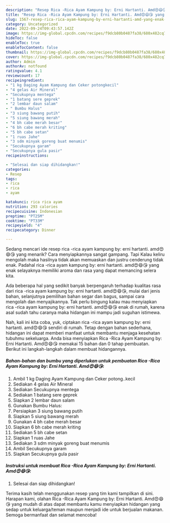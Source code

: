 ```yaml
---
description: "Resep Rica -Rica Ayam Kampung by: Erni Hartanti. Amd😍😄😘 yang Enak Banget"
title: "Resep Rica -Rica Ayam Kampung by: Erni Hartanti. Amd😍😄😘 yang Enak Banget"
slug: 1567-resep-rica-rica-ayam-kampung-by-erni-hartanti-amd-yang-enak-banget
category: Uncategorized
date: 2022-09-24T09:43:57.142Z
image: https://img-global.cpcdn.com/recipes/f9dcb80b0487fa38/680x482cq70/rica-rica-ayam-kampung-by-erni-hartanti-amd-foto-resep-utama.jpg
hideToc: false
enableToc: true
enableTocContent: false
thumbnail: https://img-global.cpcdn.com/recipes/f9dcb80b0487fa38/680x482cq70/rica-rica-ayam-kampung-by-erni-hartanti-amd-foto-resep-utama.jpg
cover: https://img-global.cpcdn.com/recipes/f9dcb80b0487fa38/680x482cq70/rica-rica-ayam-kampung-by-erni-hartanti-amd-foto-resep-utama.jpg
author: Admin
authorAv: notfound
ratingvalue: 4.1
reviewcount: 17
recipeingredient:
- "1 kg Daging Ayam Kampung dan Ceker potongkecil"
- "4 gelas Air Mineral"
- "Secukupnya mentega"
- "1 batang sere geprek"
- "2 lembar daun salam"
- " Bumbu Halus"
- "3 siung bawang putih"
- "5 siung bawang merah"
- "4 bh cabe merah besar"
- "6 bh cabe merah kriting"
- "5 bh cabe setan"
- "1 ruas Jahe"
- "3 sdm minyak goreng buat menumis"
- "Secukupnya garam"
- "Secukupnya gula pasir"
recipeinstructions:

- "Selesai dan siap dihidangkan!"
categories:
- Resep
tags:
- rica
- rica
- ayam

katakunci: rica rica ayam 
nutrition: 293 calories
recipecuisine: Indonesian
preptime: "PT25M"
cooktime: "PT33M"
recipeyield: "4"
recipecategory: Dinner

---
```



Sedang mencari ide resep rica -rica ayam kampung by: erni hartanti. amd😍😄😘 yang menarik? Cara menyiapkannya sangat gampang. Tapi Kalau keliru mengolah maka hasilnya tidak akan memuaskan dan justru cenderung tidak enak. Padahal rica -rica ayam kampung by: erni hartanti. amd😍😄😘 yang enak selayaknya memiliki aroma dan rasa yang dapat memancing selera kita.


Ada beberapa hal yang sedikit banyak berpengaruh terhadap kualitas rasa dari rica -rica ayam kampung by: erni hartanti. amd😍😄😘, mulai dari jenis bahan, selanjutnya pemilihan bahan segar dan bagus, sampai cara mengolah dan menyajikannya. Tak perlu bingung kalau mau menyiapkan rica -rica ayam kampung by: erni hartanti. amd😍😄😘 enak di rumah, karena asal sudah tahu caranya maka hidangan ini mampu jadi suguhan istimewa.




Nah, kali ini kita coba, yuk, ciptakan rica -rica ayam kampung by: erni hartanti. amd😍😄😘 sendiri di rumah. Tetap dengan bahan sederhana, hidangan ini dapat memberi manfaat untuk membantu menjaga kesehatan tubuhmu sekeluarga. Anda bisa menyiapkan Rica -Rica Ayam Kampung by: Erni Hartanti. Amd😍😄😘 memakai 15 bahan dan 0 tahap pembuatan. Berikut ini langkah-langkah dalam membuat hidangannya.

<!--inarticleads1-->

##### Bahan-bahan dan bumbu yang diperlukan untuk pembuatan Rica -Rica Ayam Kampung by: Erni Hartanti. Amd😍😄😘:

1. Ambil 1 kg Daging Ayam Kampung dan Ceker potong..kecil
1. Sediakan 4 gelas Air Mineral
1. Sediakan Secukupnya mentega
1. Sediakan 1 batang sere geprek
1. Siapkan 2 lembar daun salam
1. Gunakan  Bumbu Halus:
1. Persiapkan 3 siung bawang putih
1. Siapkan 5 siung bawang merah
1. Gunakan 4 bh cabe merah besar
1. Siapkan 6 bh cabe merah kriting
1. Sediakan 5 bh cabe setan
1. Siapkan 1 ruas Jahe
1. Sediakan 3 sdm minyak goreng buat menumis
1. Ambil Secukupnya garam
1. Siapkan Secukupnya gula pasir




<!--inarticleads2-->

##### Instruksi untuk membuat Rica -Rica Ayam Kampung by: Erni Hartanti. Amd😍😄😘:


1. Selesai dan siap dihidangkan!



Terima kasih telah menggunakan resep yang tim kami tampilkan di sini. Harapan kami, olahan Rica -Rica Ayam Kampung by: Erni Hartanti. Amd😍😄😘 yang mudah di atas dapat membantu kamu menyiapkan hidangan yang sedap untuk keluarga/teman maupun menjadi ide untuk berjualan makanan. Semoga bermanfaat dan selamat mencoba!
